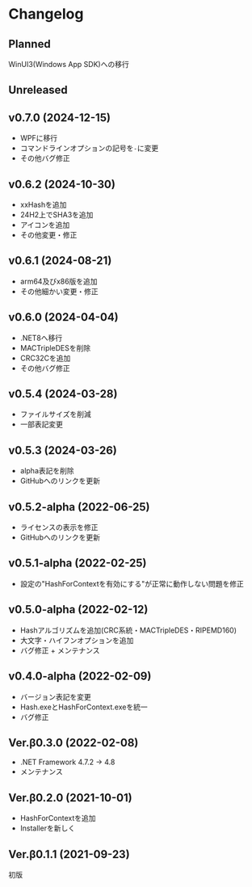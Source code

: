 # Changelog

## Planned
WinUI3(Windows App SDK)への移行

## Unreleased

## v0.7.0 (2024-12-15)
- WPFに移行
- コマンドラインオプションの記号を`-`に変更
- その他バグ修正

## v0.6.2 (2024-10-30)
- xxHashを追加
- 24H2上でSHA3を追加
- アイコンを追加
- その他変更・修正

## v0.6.1 (2024-08-21)
- arm64及びx86版を追加
- その他細かい変更・修正

## v0.6.0 (2024-04-04)
- .NET8へ移行
- MACTripleDESを削除
- CRC32Cを追加
- その他バグ修正

## v0.5.4 (2024-03-28)
- ファイルサイズを削減
- 一部表記変更

## v0.5.3 (2024-03-26)
- alpha表記を削除
- GitHubへのリンクを更新

## v0.5.2-alpha (2022-06-25)
- ライセンスの表示を修正
- GitHubへのリンクを更新

## v0.5.1-alpha (2022-02-25)
- 設定の"HashForContextを有効にする"が正常に動作しない問題を修正

## v0.5.0-alpha (2022-02-12)
- Hashアルゴリズムを追加(CRC系統・MACTripleDES・RIPEMD160)
- 大文字・ハイフンオプションを追加
- バグ修正 + メンテナンス

## v0.4.0-alpha (2022-02-09)
- バージョン表記を変更
- Hash.exeとHashForContext.exeを統一
- バグ修正

## Ver.β0.3.0 (2022-02-08)
- .NET Framework 4.7.2 -> 4.8
- メンテナンス

## Ver.β0.2.0 (2021-10-01)
- HashForContextを追加
- Installerを新しく

## Ver.β0.1.1 (2021-09-23)
初版
